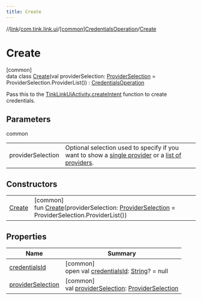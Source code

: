```yaml
---
title: Create
---
```

//[link](../../../../index.html)/[com.tink.link.ui](../../index.html)/[[common]CredentialsOperation](../index.html)/[Create](index.html)



# Create



[common]\
data class [Create](index.html)(val providerSelection: [ProviderSelection](../../[common]-provider-selection/index.html) = ProviderSelection.ProviderList()) : [CredentialsOperation](../index.html)

Pass this to the [TinkLinkUiActivity.createIntent](../../[common]-tink-link-ui-activity/-companion/create-intent.html) function to create credentials.



## Parameters


common

| | |
|---|---|
| providerSelection | Optional selection used to specify if you want to show a [single provider](../../[common]-provider-selection/-single-provider/index.html) or a [list of providers](../../[common]-provider-selection/-provider-list/index.html). |



## Constructors


| | |
|---|---|
| [Create](-create.html) | [common]<br>fun [Create](-create.html)(providerSelection: [ProviderSelection](../../[common]-provider-selection/index.html) = ProviderSelection.ProviderList()) |


## Properties


| Name | Summary |
|---|---|
| [credentialsId](../credentials-id.html) | [common]<br>open val [credentialsId](../credentials-id.html): [String](https://kotlinlang.org/api/latest/jvm/stdlib/kotlin/-string/index.html)? = null |
| [providerSelection](provider-selection.html) | [common]<br>val [providerSelection](provider-selection.html): [ProviderSelection](../../[common]-provider-selection/index.html) |

